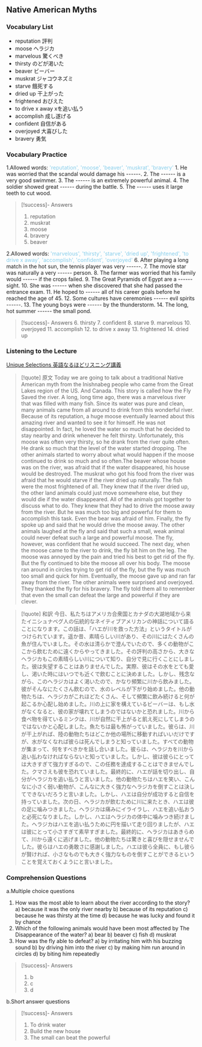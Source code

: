 ## Native American Myths

### Vocabulary List
- reputation
    評判
- moose
    ヘラジカ
- marvelous
    驚くべき
- thirsty
    のどが渇いた
- beaver
    ビーバー
- muskrat
    ジャコウネズミ
- starve
    餓死する
- dried up
    干上がった
- frightened
    おびえた
- to drive x away
    xを追い払う
- accomplish
    成し遂げる
- confident
    自信がある
- overjoyed
    大喜びした
- bravery
    勇気

### Vocabulary Practice
1.Allowed words: <span style="color: #87CEEB;"> 'reputation', 'moose', 'beaver', 'muskrat', 'bravery'  </span>
    1. He was worried that the scandal would damage his ------.
    2. The ------ is a very good swimmer.
    3. The ------ is an extremely powerful animal.
    4. The soldier showed great ------ during the battle.
    5. The ------ uses it large teeth to cut wood. 
> [!success]- Answers
> 1. reputation
> 2. muskrat
> 3. moose
> 4. bravery
> 5. beaver

2.Allowed words: <span style="color: #87CEEB;"> 'marvelous', 'thirsty', 'starve', 'dried up', 'frightened', 'to drive x away', 'accomplish', 'confident', 'overjoyed'  </span>
    6. After playing a long match in the hot sun, the tennis player was very ------.
    7. The movie star was naturally a very ------ person.
    8. The farmer was worried that his family would ------ if the crops failed.
    9. The Great Pyramids of Egypt are a ------ sight.
    10. She was ------ when she discovered that she had passed the entrance exam.
    11. He hoped to ------ all of his career goals before he reached the age of 45.
    12. Some cultures have ceremonies ------ evil spirits ------.
    13. The young boys were ------ by the thunderstorm.
    14. The long, hot summer ------ the small pond.
> [!success]- Answers
> 6. thirsty
> 7. confident
> 8. starve
> 9. marvelous
> 10. overjoyed
> 11. accomplish
> 12. to drive x away
> 13. frightened
> 14. dried up

### Listening to the Lecture
[Unique Selections 英語なるほどリスニング講義](https://shohakusha.com/streaming#anchorlink-list-menu)
> [!quote] 原文
> Today we are going to talk about a traditional Native American myth from the Inishnabeg people who came from the Great Lakes region of the US. And Canada. This story is called how the Fly Saved the river. A long, long time ago, there was a marvelous river that was filled with many fish. Since its water was pure and clean, many animals came from all around to drink from this wonderful river. Because of its reputation, a huge moose eventually learned about this amazing river and wanted to see it for himself. He was not disappointed. In fact, he loved the water so much that he decided to stay nearby and drink whenever he felt thirsty. Unfortunately, this moose was often very thirsty, so he drank from the river quite often. He drank so much that the level of the water started dropping. The other animals started to worry about what would happen if the moose continued to drink so much and so often.The beaver whose house was on the river, was afraid that if the water disappeared, his house would be destroyed. The muskrat who got his food from the river was afraid that he would starve if the river dried up naturally. The fish were the most frightened of all. They knew that if the river dried up, the other land animals could just move somewhere else, but they would die if the water disappeared. All of the animals got together to discuss what to do. They knew that they had to drive the moose away from the river. But he was much too big and powerful for them to accomplish this task. Even the bear was afraid of him. Finally, the fly spoke up and said that he would drive the moose away. The other animals laughed at the fly and said that such a small, weak animal could never defeat such a large and powerful moose. The fly, however, was confident that he would succeed. The next day, when the moose came to the river to drink, the fly bit him on the leg. The moose was annoyed by the pain and tried his best to get rid of the fly. But the fly continued to bite the moose all over his body. The moose ran around in circles trying to get rid of the fly, but the fly was much too small and quick for him. Eventually, the moose gave up and ran far away from the river. The other animals were surprised and overjoyed. They thanked the fly for his bravery. The fly told them all to remember that even the small can defeat the large and powerful if they are clever.

> [!quote] 和訳
> 今日、私たちはアメリカ合衆国とカナダの大湖地域から来たイニシュナベグ人の伝統的なネイティブアメリカンの神話について語ることになります。この話は、「ハエが川を救った方法」というタイトルがつけられています。遥か昔、素晴らしい川があり、その川にはたくさんの魚が住んでいました。その水は清らかで澄んでいたので、多くの動物がここから飲むために遠くからやってきました。その評判の高さから、大きなヘラジカもこの素晴らしい川について知り、自分で見に行くことにしました。彼は失望することはありませんでした。実際、彼はその水をとても愛し、渇いた時にはいつでも近くで飲むことに決めました。しかし、残念ながら、このヘラジカはよく渇いたので、かなり頻繁に川から飲みました。彼がそんなにたくさん飲むので、水のレベルが下がり始めました。他の動物たちは、ヘラジカがこれほどたくさん、そして頻繁に飲み続けると何が起こるか心配し始めました。川の上に家を構えているビーバーは、もし水がなくなると、彼の家が壊れてしまうのではないかと恐れました。川から食べ物を得ているミンクは、川が自然に干上がると飢え死にしてしまうのではないかと心配しました。魚たちは最も怖がっていました。彼らは、川が干上がれば、陸の動物たちはどこか他の場所に移動すればいいだけですが、水がなくなれば彼らは死んでしまうと知っていました。すべての動物が集まって、何をすべきかを話し合いました。彼らは、ヘラジカを川から追い払わなければならないと知っていました。しかし、彼は彼らにとっては大きすぎて強力すぎるので、この任務を達成することはできませんでした。クマさえも彼を恐れていました。最終的に、ハエが話を切り出し、自分がヘラジカを追い払うと言いました。他の動物たちはハエを笑い、こんなに小さく弱い動物が、こんなに大きく強力なヘラジカを倒すことは決してできないだろうと言いました。しかし、ハエは自分が成功すると自信を持っていました。次の日、ヘラジカが飲むために川に来たとき、ハエは彼の足に噛みつきました。ヘラジカは痛みにイライラし、ハエを追い払おうと必死になりました。しかし、ハエはヘラジカの体中に噛みつき続けました。ヘラジカはハエを追い払うために円を描いて走り回りましたが、ハエは彼にとって小さすぎて素早すぎました。最終的に、ヘラジカはあきらめて、川から遠くに逃げました。他の動物たちは驚きと喜びを隠せませんでした。彼らはハエの勇敢さに感謝しました。ハエは彼ら全員に、もし彼らが賢ければ、小さなものでも大きく強力なものを倒すことができるということを覚えておくようにと言いました。

### Comprehension Questions
a.Multiple choice questions
1. How was the most able to learn about the river according to the story?
    a) because it was the only river nearby
    b) because of its reputation
    c) because he was thirsty at the time
    d) because he was lucky and found it by chance
2. Which of the following animals would have been most affected by The Disappearance of the water?
    a) bear
    b) beaver
    c) fish
    d) muskrat
3. How was the fly able to defeat?
    a) by irritating him with his buzzing sound
    b) by driving him into the river
    c) by making him run around in circles
    d) by biting him repeatedly
> [!success]- Answers
> 1. b
> 2. c
> 3. d

b.Short answer questions
> [!success]- Answers
> 1. To drink water
> 2. Build the new house
> 3. The small can beat the powerful
